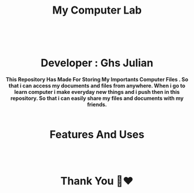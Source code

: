 
<center>
<h1> My Computer Lab </h1>
  <br><br><br>
<h1>Developer : Ghs Julian</h1>

<strong>
  This Repository Has Made For Storing My Importants Computer Files . So that i can access my documents and files from anywhere. When i go to learn computer i make everyday new things and i push then in this repository. So that i can easily share my files and documents with my friends.
</strong>
<br><br>
<h1> Features And Uses</h1>


<br><br>
<h1>Thank You 🙏❤️</h1>
</center>
